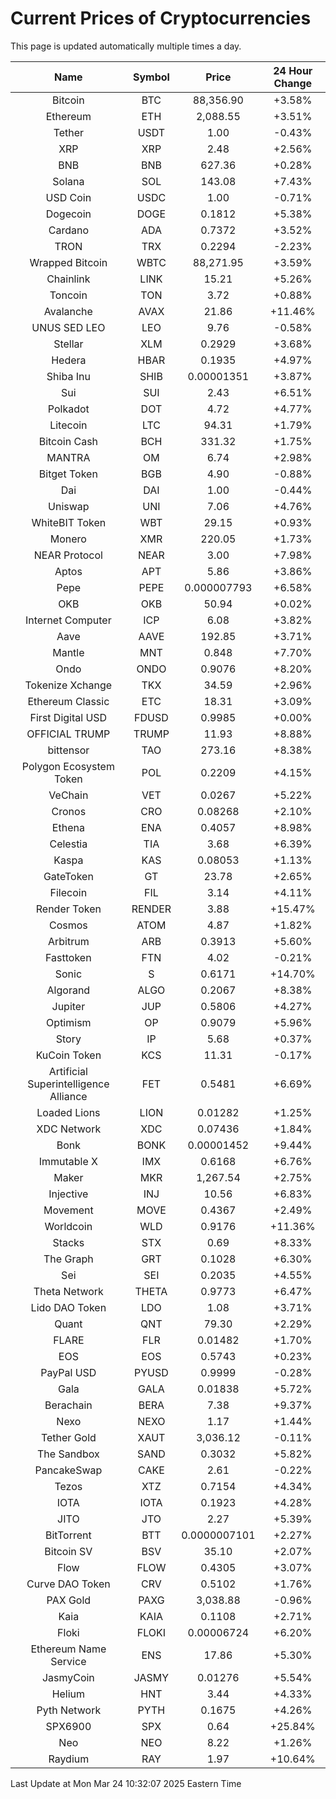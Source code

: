 # Current Prices of Cryptocurrencies
This page is updated automatically multiple times a day.

| Name | Symbol | Price | 24 Hour Change |
| :---: |:---:| :---: | :---: |
| Bitcoin | BTC | 88,356.90 | +3.58% |
| Ethereum | ETH | 2,088.55 | +3.51% |
| Tether | USDT | 1.00 | -0.43% |
| XRP | XRP | 2.48 | +2.56% |
| BNB | BNB | 627.36 | +0.28% |
| Solana | SOL | 143.08 | +7.43% |
| USD Coin | USDC | 1.00 | -0.71% |
| Dogecoin | DOGE | 0.1812 | +5.38% |
| Cardano | ADA | 0.7372 | +3.52% |
| TRON | TRX | 0.2294 | -2.23% |
| Wrapped Bitcoin | WBTC | 88,271.95 | +3.59% |
| Chainlink | LINK | 15.21 | +5.26% |
| Toncoin | TON | 3.72 | +0.88% |
| Avalanche | AVAX | 21.86 | +11.46% |
| UNUS SED LEO | LEO | 9.76 | -0.58% |
| Stellar | XLM | 0.2929 | +3.68% |
| Hedera | HBAR | 0.1935 | +4.97% |
| Shiba Inu | SHIB | 0.00001351 | +3.87% |
| Sui | SUI | 2.43 | +6.51% |
| Polkadot | DOT | 4.72 | +4.77% |
| Litecoin | LTC | 94.31 | +1.79% |
| Bitcoin Cash | BCH | 331.32 | +1.75% |
| MANTRA | OM | 6.74 | +2.98% |
| Bitget Token | BGB | 4.90 | -0.88% |
| Dai | DAI | 1.00 | -0.44% |
| Uniswap | UNI | 7.06 | +4.76% |
| WhiteBIT Token | WBT | 29.15 | +0.93% |
| Monero | XMR | 220.05 | +1.73% |
| NEAR Protocol | NEAR | 3.00 | +7.98% |
| Aptos | APT | 5.86 | +3.86% |
| Pepe | PEPE | 0.000007793 | +6.58% |
| OKB | OKB | 50.94 | +0.02% |
| Internet Computer | ICP | 6.08 | +3.82% |
| Aave | AAVE | 192.85 | +3.71% |
| Mantle | MNT | 0.848 | +7.70% |
| Ondo | ONDO | 0.9076 | +8.20% |
| Tokenize Xchange | TKX | 34.59 | +2.96% |
| Ethereum Classic | ETC | 18.31 | +3.09% |
| First Digital USD | FDUSD | 0.9985 | +0.00% |
| OFFICIAL TRUMP | TRUMP | 11.93 | +8.88% |
| bittensor | TAO | 273.16 | +8.38% |
| Polygon Ecosystem Token | POL | 0.2209 | +4.15% |
| VeChain | VET | 0.0267 | +5.22% |
| Cronos | CRO | 0.08268 | +2.10% |
| Ethena | ENA | 0.4057 | +8.98% |
| Celestia | TIA | 3.68 | +6.39% |
| Kaspa | KAS | 0.08053 | +1.13% |
| GateToken | GT | 23.78 | +2.65% |
| Filecoin | FIL | 3.14 | +4.11% |
| Render Token | RENDER | 3.88 | +15.47% |
| Cosmos | ATOM | 4.87 | +1.82% |
| Arbitrum | ARB | 0.3913 | +5.60% |
| Fasttoken | FTN | 4.02 | -0.21% |
| Sonic | S | 0.6171 | +14.70% |
| Algorand | ALGO | 0.2067 | +8.38% |
| Jupiter | JUP | 0.5806 | +4.27% |
| Optimism | OP | 0.9079 | +5.96% |
| Story | IP | 5.68 | +0.37% |
| KuCoin Token | KCS | 11.31 | -0.17% |
| Artificial Superintelligence Alliance | FET | 0.5481 | +6.69% |
| Loaded Lions | LION | 0.01282 | +1.25% |
| XDC Network | XDC | 0.07436 | +1.84% |
| Bonk | BONK | 0.00001452 | +9.44% |
| Immutable X | IMX | 0.6168 | +6.76% |
| Maker | MKR | 1,267.54 | +2.75% |
| Injective | INJ | 10.56 | +6.83% |
| Movement | MOVE | 0.4367 | +2.49% |
| Worldcoin | WLD | 0.9176 | +11.36% |
| Stacks | STX | 0.69 | +8.33% |
| The Graph | GRT | 0.1028 | +6.30% |
| Sei | SEI | 0.2035 | +4.55% |
| Theta Network | THETA | 0.9773 | +6.47% |
| Lido DAO Token | LDO | 1.08 | +3.71% |
| Quant | QNT | 79.30 | +2.29% |
| FLARE | FLR | 0.01482 | +1.70% |
| EOS | EOS | 0.5743 | +0.23% |
| PayPal USD | PYUSD | 0.9999 | -0.28% |
| Gala | GALA | 0.01838 | +5.72% |
| Berachain | BERA | 7.38 | +9.37% |
| Nexo | NEXO | 1.17 | +1.44% |
| Tether Gold | XAUT | 3,036.12 | -0.11% |
| The Sandbox | SAND | 0.3032 | +5.82% |
| PancakeSwap | CAKE | 2.61 | -0.22% |
| Tezos | XTZ | 0.7154 | +4.34% |
| IOTA | IOTA | 0.1923 | +4.28% |
| JITO | JTO | 2.27 | +5.39% |
| BitTorrent | BTT | 0.0000007101 | +2.27% |
| Bitcoin SV | BSV | 35.10 | +2.07% |
| Flow | FLOW | 0.4305 | +3.07% |
| Curve DAO Token | CRV | 0.5102 | +1.76% |
| PAX Gold | PAXG | 3,038.88 | -0.96% |
| Kaia | KAIA | 0.1108 | +2.71% |
| Floki | FLOKI | 0.00006724 | +6.20% |
| Ethereum Name Service | ENS | 17.86 | +5.30% |
| JasmyCoin | JASMY | 0.01276 | +5.54% |
| Helium | HNT | 3.44 | +4.33% |
| Pyth Network | PYTH | 0.1675 | +4.26% |
| SPX6900 | SPX | 0.64 | +25.84% |
| Neo | NEO | 8.22 | +1.26% |
| Raydium | RAY | 1.97 | +10.64% |

Last Update at Mon Mar 24 10:32:07 2025 Eastern Time